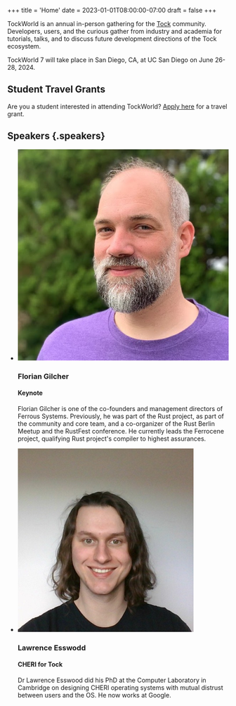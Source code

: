 +++
title = 'Home'
date = 2023-01-01T08:00:00-07:00
draft = false
+++

TockWorld is an annual in-person gathering for the [Tock](https://tockos.org) community. Developers, users, and the curious gather from industry and academia for tutorials, talks, and to discuss future development directions of the Tock ecosystem.

TockWorld 7 will take place in San Diego, CA, at UC San Diego on June 26-28, 2024.

## Student Travel Grants

Are you a student interested in attending TockWorld? [Apply here](grant) for a travel grant.


## Speakers {.speakers}

*
  ![Headshot photo of Florian Gilcher](speakers/florian_gilcher.jpg)

  ### Florian Gilcher

  #### Keynote

  Florian Gilcher is one of the co-founders and management directors
  of Ferrous Systems. Previously, he was part of the Rust project, as
  part of the community and core team, and a co-organizer of the Rust
  Berlin Meetup and the RustFest conference.  He currently leads the
  Ferrocene project, qualifying Rust project's compiler to highest
  assurances.


*
  ![Headshot photo of Lawrence Esswood](speakers/lawrence_esswood.jpg)

  ### Lawrence Esswodd

  #### CHERI for Tock

  Dr Lawrence Esswood did his PhD at the Computer Laboratory in Cambridge on
  designing CHERI operating systems with mutual distrust between users and the
  OS. He now works at Google.

<!--
*
  ### Bobby Reynolds

  Microsoft

*
  ### Gustavo Scotti

  Microsoft

*
  ### Irina Nita

  OxidOS Automotive

*
  ### Amalia Camelia Simion

  Wyloiondrin
-->
